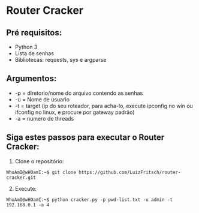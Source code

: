 # Router Cracker

## Pré requisitos:
* Python 3
* Lista de senhas
* Bibliotecas: requests, sys e argparse

## Argumentos:
  * -p = diretorio/nome do arquivo contendo as senhas
  * -u = Nome de usuario
  * -t = target (ip do seu roteador, para acha-lo, execute ipconfig no win ou ifconfig no linux, e procure por gateway padrão)
  * -a = numero de threads
  
## Siga estes passos para executar o Router Cracker:

1. Clone o repositório: 
```console
WhoAmI@wHOamI:~$ git clone https://github.com/LuizFritsch/router-cracker.git
```
2. Execute:
```console
WhoAmI@wHOamI:~$ python cracker.py -p pwd-list.txt -u admin -t 192.168.0.1 -a 4
```
